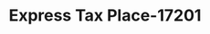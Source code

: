 ---
f_zip-code: 45373
f_state-code: OH
title: Express Tax Place-17201
f_phone: 419-443-1853
f_city-only: Troy
f_address: 11 S Norwich Rd Troy
f_location-unique-id: '17201'
slug: express-tax-place-17201
updated-on: '2024-05-30T13:46:58.046Z'
created-on: '2024-05-30T13:36:59.803Z'
published-on: '2024-05-30T13:54:32.469Z'
f_city-state: cms/city/troy-oh.md
f_company: cms/company/express-tax-place.md
f_state: cms/state/ohio.md
layout: '[payday-loan].html'
tags: payday-loan
---
